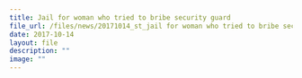 ```yaml
---
title: Jail for woman who tried to bribe security guard
file_url: /files/news/20171014_st_jail for woman who tried to bribe security guard.pdf
date: 2017-10-14
layout: file
description: ""
image: ""
---
```

